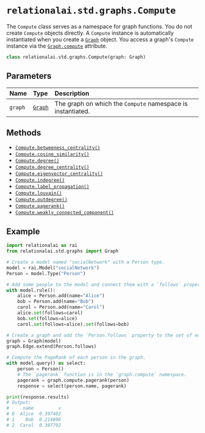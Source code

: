 # `relationalai.std.graphs.Compute`

The `Compute` class serves as a namespace for graph functions.
You do not create `Compute` objects directly.
A `Compute` instance is automatically instantiated when you create a [`Graph`](../Graph/README.md) object.
You access a graph's `Compute` instance via the [`Graph.compute`](../Graph/compute.md) attribute.

```python
class relationalai.std.graphs.Compute(graph: Graph)
```

## Parameters

| Name | Type | Description |
| :--- | :--- | :------ |
| `graph` | [`Graph`](../Graph/README.md) | The graph on which the `Compute` namespace is instantiated. |

## Methods

- [`Compute.betweeness_centrality()`](./betweeness_centrality.md)
- [`Compute.cosine_similarity()`](./cosine_similarity.md)
- [`Compute.degree()`](./degree.md)
- [`Compute.degree_centrality()`](./degree_centrality.md)
- [`Compute.eigenvector_centrality()`](./eigenvector_centrality.md)
- [`Compute.indegree()`](./indegree.md)
- [`Compute.label_propagation()`](./label_propagation.md)
- [`Compute.louvain()`](./louvain.md)
- [`Compute.outdegree()`](./outdegree.md)
- [`Compute.pagerank()`](./pagerank.md)
- [`Compute.weakly_connected_component()`](./weakly_connected_component.md)

## Example

```python
import relationalai as rai
from relationalai.std.graphs import Graph

# Create a model named "socialNetwork" with a Person type.
model = rai.Model("socialNetwork")
Person = model.Type("Person")

# Add some people to the model and connect them with a `follows` property.
with model.rule():
    alice = Person.add(name="Alice")
    bob = Person.add(name="Bob")
    carol = Person.add(name="Carol")
    alice.set(follows=carol)
    bob.set(follows=alice)
    carol.set(follows=alice).set(follows=bob)

# Create a graph and add the `Person.follows` property to the set of edges.
graph = Graph(model)
graph.Edge.extend(Person.follows)

# Compute the PageRank of each person in the graph.
with model.query() as select:
    person = Person()
    # The `pagerank` function is in the `graph.compute` namespace.
    pagerank = graph.compute.pagerank(person)
    response = select(person.name, pagerank)

print(response.results)
# Output:
#     name         v
# 0  Alice  0.397402
# 1    Bob  0.214806
# 2  Carol  0.387792
```
